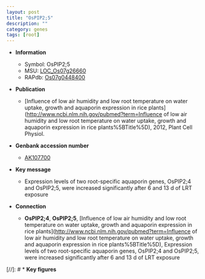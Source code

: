 ```yaml
---
layout: post
title: "OsPIP2;5"
description: ""
category: genes
tags: [root]
---
```


* **Information**  
    + Symbol: OsPIP2;5  
    + MSU: [LOC_Os07g26660](http://rice.plantbiology.msu.edu/cgi-bin/ORF_infopage.cgi?orf=LOC_Os07g26660)  
    + RAPdb: [Os07g0448400](http://rapdb.dna.affrc.go.jp/viewer/gbrowse_details/irgsp1?name=Os07g0448400)  

* **Publication**  
    + [Influence of low air humidity and low root temperature on water uptake, growth and aquaporin expression in rice plants](http://www.ncbi.nlm.nih.gov/pubmed?term=Influence of low air humidity and low root temperature on water uptake, growth and aquaporin expression in rice plants%5BTitle%5D), 2012, Plant Cell Physiol.

* **Genbank accession number**  
    + [AK107700](http://www.ncbi.nlm.nih.gov/nuccore/AK107700)

* **Key message**  
    + Expression levels of two root-specific aquaporin genes, OsPIP2;4 and OsPIP2;5, were increased significantly after 6 and 13 d of LRT exposure

* **Connection**  
    + __OsPIP2;4__, __OsPIP2;5__, [Influence of low air humidity and low root temperature on water uptake, growth and aquaporin expression in rice plants](http://www.ncbi.nlm.nih.gov/pubmed?term=Influence of low air humidity and low root temperature on water uptake, growth and aquaporin expression in rice plants%5BTitle%5D), Expression levels of two root-specific aquaporin genes, OsPIP2;4 and OsPIP2;5, were increased significantly after 6 and 13 d of LRT exposure

[//]: # * **Key figures**  


